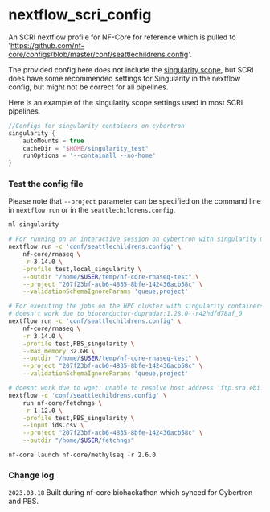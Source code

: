 # nextflow_scri_config
An SCRI nextflow profile for NF-Core for reference which is pulled to 'https://github.com/nf-core/configs/blob/master/conf/seattlechildrens.config'.

The provided config here does not include the [singularity scope](https://www.nextflow.io/docs/latest/config.html#scope-singularity), but SCRI does have some recommended settings for Singularity in the nextflow config, but might not be correct for all pipelines. 

Here is an example of the singularity scope settings used in most SCRI pipelines.

```groovy
//Configs for singularity containers on cybertron
singularity {
    autoMounts = true
    cacheDir = "$HOME/singularity_test"
    runOptions = '--containall --no-home'
}
```

### Test the config file 

Please note that `--project` parameter can be specified on the command line in `nextflow run` or in the `seattlechildrens.config`. 

```bash
ml singularity

# For running on an interactive session on cybertron with singularity module loaded
nextflow run -c 'conf/seattlechildrens.config' \
    nf-core/rnaseq \
    -r 3.14.0 \
    -profile test,local_singularity \
    --outdir "/home/$USER/temp/nf-core-rnaseq-test" \
    --project "207f23bf-acb6-4835-8bfe-142436acb58c" \
    --validationSchemaIgnoreParams 'queue,project'

# For executing the jobs on the HPC cluster with singularity containers
# doesn't work due to bioconductor-dupradar:1.28.0--r42hdfd78af_0
nextflow run -c 'conf/seattlechildrens.config' \
    nf-core/rnaseq \
    -r 3.14.0 \
    -profile test,PBS_singularity \
    --max_memory 32.GB \
    --outdir "/home/$USER/temp/nf-core-rnaseq-test" \
    --project "207f23bf-acb6-4835-8bfe-142436acb58c" \
    --validationSchemaIgnoreParams 'queue,project'
```

```bash
# doesnt work due to wget: unable to resolve host address 'ftp.sra.ebi.ac.uk'
nextflow -c 'conf/seattlechildrens.config' \
    run nf-core/fetchngs \
    -r 1.12.0 \
    -profile test,PBS_singularity \
    --input ids.csv \
    --project "207f23bf-acb6-4835-8bfe-142436acb58c" \
    --outdir "/home/$USER/fetchngs"
```

```
nf-core launch nf-core/methylseq -r 2.6.0
```


### Change log

`2023.03.18` Built during nf-core biohackathon which synced for Cybertron and PBS. 







